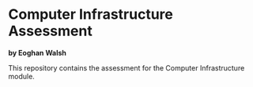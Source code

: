 # Computer Infrastructure Assessment

**by Eoghan Walsh**

This repository contains the assessment for the Computer Infrastructure module.